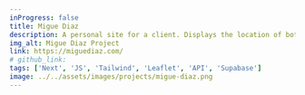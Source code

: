 ```yaml
---
inProgress: false
title: Migue Diaz
description: A personal site for a client. Displays the location of both the visitor and the website owner, along with the distance between them.
img_alt: Migue Diaz Project
link: https://miguediaz.com/
# github_link:
tags: ['Next', 'JS', 'Tailwind', 'Leaflet', 'API', 'Supabase']
image: ../../assets/images/projects/migue-diaz.png
---
```

